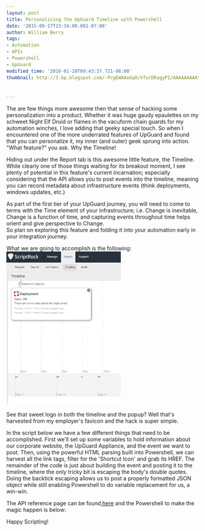 ```yaml
---
layout: post
title: Personalizing the UpGuard Timeline with Powershell
date: '2015-09-17T23:34:00.001-07:00'
author: William Berry
tags:
- Automation
- APIs
- Powershell
- UpGuard
modified_time: '2016-01-28T09:43:37.721-08:00'
thumbnail: http://3.bp.blogspot.com/-PcgEWAAoGq0/VfurDRagyPI/AAAAAAAAAY0/zEV-EwywIYE/s72-c/ScriptrockTimeline.PNG


---
```


The are few things more awesome then that sense of hacking some 
personalization into a product.  Whether it was huge gaudy epaulettes on my 
schweet Night Elf Druid or flames in the vacuform chain guards for my 
automation winches, I love adding that geeky special touch.  So when I 
encountered one of the more underrated features of UpGuard and found that you 
can personalize it, my inner (and outer) geek sprung into action.  "What 
feature?" you ask.  Why the Timeline! 

Hiding out under the Report tab is this awesome 
little feature, the Timeline.  While clearly one of those things waiting for 
its breakout moment, I see plenty of potential in this feature's current 
incarnation; especially considering that the API allows you to post events 
into the timeline, meaning you can record metadata about infrastructure events 
(think deployments, windows updates, etc.) 

As part of the first tier of your UpGuard 
journey, you will need to come to terms with the Time element of your 
infrastructure; i.e. Change is inevitable, Change is a function of time, and 
capturing events throughout time helps orient and give perspective to Change.  
So plan on exploring this feature and folding it into your automation early in 
your integration journey.

What we are going to accomplish is the following:
[<img border="0" height="400" src="/images/ScriptrockTimeline.PNG" width="300" />](/images/ScriptrockTimeline.PNG)

See that sweet 
logo in both the timeline and the popup?  Well that's harvested from my 
employer's favicon and the hack is super simple.  

In the script 
below we have a few different things that need to be accomplished.  First 
we'll set up some variables to hold information about our corporate website, 
the UpGuard Appliance, and the event we want to post.  Then, using the 
powerful HTML parsing built into Powershell, we can harvest all the link tags, 
filter for the 'Shortcut Icon' and grab its HREF.  The remainder of the code 
is just about building the event and posting it to the timeline, where the 
only tricky bit is escaping the body's double quotes.  Doing the backtick 
escaping allows us to post a properly formatted JSON object while still 
enabling Powershell to do variable replacement for us, a win-win.

The API 
reference page can be found[ here](https://support.scriptrock.com/hc/en-us/articles/204138480-Events) and 
the Powershell to make the magic happen is below:

<script src="https://gist.github.com/WilliamBerryiii/ca9113053b4f6ef7831c.js"></script> 

Happy Scripting!
